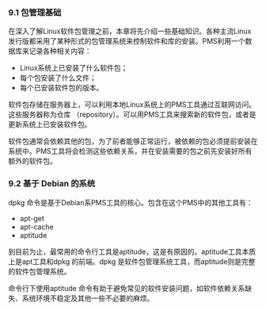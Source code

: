 ### 9.1 包管理基础

在深入了解Linux软件包管理之前，本章将先介绍一些基础知识。各种主流Linux发行版都采用了某种形式的包管理系统来控制软件和库的安装。PMS利用一个数据库来记录各种相关内容：

+ Linux系统上已安装了什么软件包；
+ 每个包安装了什么文件；
+ 每个已安装软件包的版本。

软件包存储在服务器上，可以利用本地Linux系统上的PMS工具通过互联网访问。这些服务器称为仓库 （repository）。可以用PMS工具来搜索新的软件包，或者是更新系统上已安装软件包。

软件包通常会依赖其他的包，为了前者能够正常运行，被依赖的包必须提前安装在系统中。PMS工具将会检测这些依赖关系，并在安装需要的包之前先安装好所有额外的软件包。

### 9.2 基于 Debian 的系统

dpkg 命令是基于Debian系PMS工具的核心。包含在这个PMS中的其他工具有：

+ apt-get
+ apt-cache
+ aptitude

到目前为止，最常用的命令行工具是aptitude，这是有原因的。aptitude工具本质上是apt工具和dpkg 的前端。dpkg 是软件包管理系统工具，而aptitude则是完整的软件包管理系统。

命令行下使用aptitude 命令有助于避免常见的软件安装问题，如软件依赖关系缺失、系统环境不稳定及其他一些不必要的麻烦。